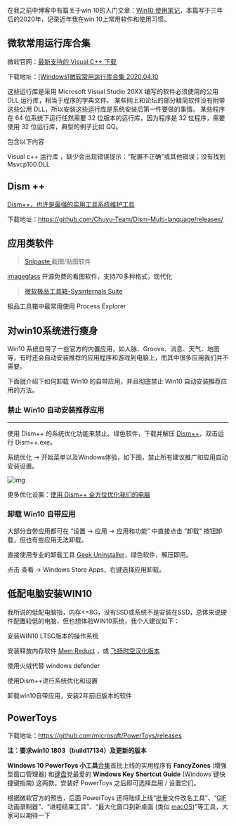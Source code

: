 在我之前中博客中有篇关于win 10的入门文章：[Win10 使用笔记](https://www.cnblogs.com/zhaoqingqing/p/6934891.html)，本篇写于三年后的2020年，记录近年我在win 10上常用软件和使用习惯。

## 微软常用运行库合集

微软官网：[最新支持的 Visual C++ 下载](https://support.microsoft.com/zh-cn/help/2977003/the-latest-supported-visual-c-downloads)

下载地址：[[Windows]微软常用运行库合集 2020.04.10](https://www.52pojie.cn/thread-1153336-1-1.html)

这些运行库是采用 Microsoft Visual Studio 20XX 编写的软件必须使用的公用 DLL 运行库，相当于程序的字典文件。
某些网上和论坛的部分精简软件没有附带这些公用 DLL，所以安装这些运行库是系统安装后第一件要做的事情。
某些程序在 64 位系统下运行任然需要 32 位版本的运行库，因为程序是 32 位程序，需要使用 32 位运行库，典型的例子比如 QQ。

包含以下内容

Visual c++ 运行库 ，缺少会出现错误提示：“配置不正确”或其他错误；没有找到 Msvcp100.DLL



## Dism ++

[Dism++，也许是最强的实用工具系统维护工具](https://www.chuyu.me/)

下载地址：https://github.com/Chuyu-Team/Dism-Multi-language/releases/

## 应用类软件

> [Snipaste ](https://zh.snipaste.com/download.html) 截图/贴图软件



[imageglass](https://imageglass.org/)  开源免费的看图软件，支持70多种格式，现代化

> [微软极品工具箱-Sysinternals Suite](https://www.cnblogs.com/zhaoqingqing/p/5641934.html)

极品工具箱中最常用使用 Process Explorer



## 对win10系统进行瘦身

Win10 系统自带了一些官方的内置应用，如人脉、Groove、消息、天气、地图等，有时还会自动安装推荐的应用程序和游戏到电脑上，而其中很多应用我们并不需要。

下面就介绍下如何卸载 Win10 的自带应用，并且彻底禁止 Win10 自动安装推荐应用的方法。

### 禁止 Win10 自动安装推荐应用

------

使用 Dism++ 的系统优化功能来禁止。绿色软件，下载并解压 [Dism++](https://link.zhihu.com/?target=https%3A//www.chuyu.me/zh-Hans/)，双击运行 Dism++.exe。

系统优化 -> 开始菜单以及Windows体验，如下图，禁止所有建议推广和应用自动安装设置。

![img](https://pic4.zhimg.com/80/v2-a77699461dd551f97c73713ddf688fdb_720w.jpg)

更多优化设置：[使用 Dism++ 全方位优化我们的电脑](https://zhuanlan.zhihu.com/p/37664732)

### 卸载 Win10 自带应用

大部分自带应用都可在 “设置 -> 应用 -> 应用和功能” 中直接点击 “卸载” 按钮卸载，但也有些应用无法卸载。

直接使用专业的卸载工具 [Geek Uninstaller](https://link.zhihu.com/?target=https%3A//geekuninstaller.com/)，绿色软件，解压即用。

点击 查看 -> Windows Store Apps，右键选择应用卸载。

## 低配电脑安装WIN10

我所说的低配电脑指，内存<=8G，没有SSD或系统不是安装在SSD，总体来说硬件配置较低的电脑，但也想体验WIN10系统，我个人建议如下：

安装WIN10 LTSC版本的操作系统

安装释放内存软件 [Mem Reduct](https://www.henrypp.org/product/memreduct) ，或 [飞扬时空汉化版本](http://blog.sina.com.cn/s/blog_89a729a40102xh09.html)

使用火绒代替 windows defender

使用Dism++进行系统优化和设置

卸载win10自带应用，安装2年前旧版本的软件



## PowerToys

下载地址：https://github.com/microsoft/PowerToys/releases

**注：要求win10 1803（build17134）及更新的版本**

**Windows 10 PowerToys 小工具**[合集](https://www.iplaysoft.com/tag/%E5%90%88%E9%9B%86)首批上线的实用程序有 **FancyZones** (增强型窗口管理器) 和[键盘](https://www.iplaysoft.com/tag/%E9%94%AE%E7%9B%98)党最爱的 **Windows Key Shortcut Guide** (Windows 键快捷键指南) 这两款。安装好 PowerToys 之后即可选择启用 / 设置它们。

根据微软官方的预告，后面 PowerToys 还将陆续上线“[批量](https://www.iplaysoft.com/tag/%E6%89%B9%E9%87%8F)文件改名工具”、“[GIF](https://www.iplaysoft.com/tag/gif) 动画录制器”、“进程结束工具”、“最大化窗口到新桌面 (类似 [macOS](https://www.iplaysoft.com/os/mac-platform))”等工具，大家可以期待一下

